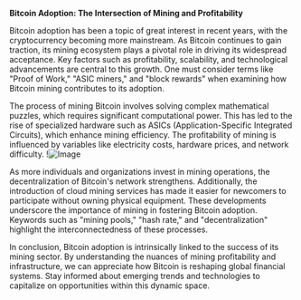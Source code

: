 **Bitcoin Adoption: The Intersection of Mining and Profitability**

Bitcoin adoption has been a topic of great interest in recent years, with the cryptocurrency becoming more mainstream. As Bitcoin continues to gain traction, its mining ecosystem plays a pivotal role in driving its widespread acceptance. Key factors such as profitability, scalability, and technological advancements are central to this growth. One must consider terms like "Proof of Work," "ASIC miners," and "block rewards" when examining how Bitcoin mining contributes to its adoption.

The process of mining Bitcoin involves solving complex mathematical puzzles, which requires significant computational power. This has led to the rise of specialized hardware such as ASICs (Application-Specific Integrated Circuits), which enhance mining efficiency. The profitability of mining is influenced by variables like electricity costs, hardware prices, and network difficulty. !![Image](https://github.com/user-attachments/assets/b6e7b7a2-655e-4d44-8baa-20c566a3cb65)

As more individuals and organizations invest in mining operations, the decentralization of Bitcoin's network strengthens. Additionally, the introduction of cloud mining services has made it easier for newcomers to participate without owning physical equipment. These developments underscore the importance of mining in fostering Bitcoin adoption. Keywords such as "mining pools," "hash rate," and "decentralization" highlight the interconnectedness of these processes.

In conclusion, Bitcoin adoption is intrinsically linked to the success of its mining sector. By understanding the nuances of mining profitability and infrastructure, we can appreciate how Bitcoin is reshaping global financial systems. Stay informed about emerging trends and technologies to capitalize on opportunities within this dynamic space.
